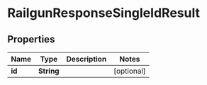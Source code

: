 # RailgunResponseSingleIdResult

## Properties
Name | Type | Description | Notes
------------ | ------------- | ------------- | -------------
**id** | **String** |  |  [optional]

